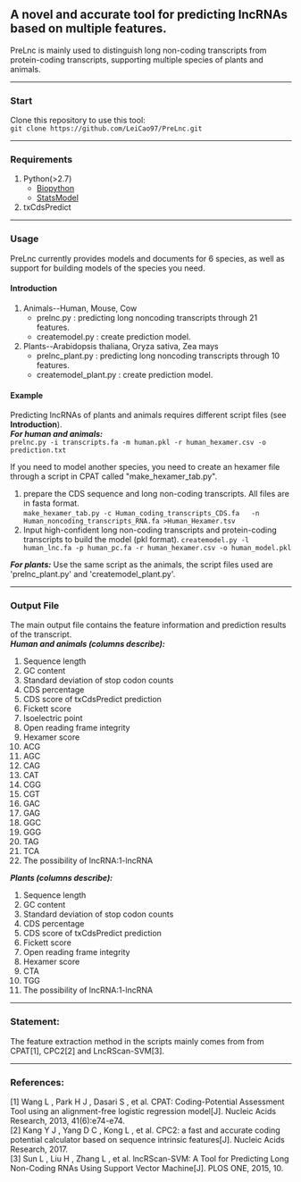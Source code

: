 ## A novel and accurate tool for predicting lncRNAs based on multiple features. 
PreLnc is mainly used to distinguish long non-coding transcripts from protein-coding transcripts, supporting multiple species of plants and animals.  

---
### Start
Clone this repository to use this tool:  
`git clone https://github.com/LeiCao97/PreLnc.git`  

---
### Requirements  
1. Python(>2.7) 
    * [Biopython](https://biopython.org)   
    * [StatsModel](http://www.statsmodels.org/stable/index.html)  
2. txCdsPredict  

--- 
### Usage
PreLnc currently provides models and documents for 6 species, as well as support for building models of the species you need. 
#### Introduction  
1. Animals--Human, Mouse, Cow
	- prelnc.py : predicting long noncoding transcripts through 21 features.  
	- createmodel.py : create prediction model. 
2. Plants--Arabidopsis thaliana, Oryza sativa, Zea mays  
	- prelnc\_plant.py : predicting long noncoding transcripts through 10 features.
	- createmodel\_plant.py :  create prediction model.

#### Example  
Predicting lncRNAs of plants and animals requires different script files (see **Introduction**).  
***For human and animals:***  
`prelnc.py -i transcripts.fa -m human.pkl -r human_hexamer.csv -o prediction.txt`

If you need to model another species, you need to create an hexamer file through a script in CPAT called "make\_hexamer\_tab.py".  
1. prepare the CDS sequence and long non-coding transcripts. All files are in fasta format.   
`make_hexamer_tab.py -c Human_coding_transcripts_CDS.fa   -n Human_noncoding_transcripts_RNA.fa >Human_Hexamer.tsv`
2. Input high-confident long non-coding transcripts and protein-coding transcripts to build the model (pkl format).
`createmodel.py -l human_lnc.fa -p human_pc.fa -r human_hexamer.csv -o human_model.pkl`

***For plants:***
Use the same script as the animals, the script files used are 'prelnc\_plant.py' and 'createmodel\_plant.py'.

--- 
### Output File 
The main output file contains the feature information and prediction results of the transcript.  
***Human and animals (columns describe):***  
1. Sequence length  
2. GC content  
3. Standard deviation of stop codon counts    
4. CDS percentage   
5. CDS score of txCdsPredict prediction  
6. Fickett score  
7. Isoelectric point    
8. Open reading frame integrity  
9. Hexamer score  
10. ACG  
11. AGC  
12. CAG  
13. CAT    
14. CGG   
15. CGT  
16. GAC  
17. GAG    
18. GGC  
19. GGG  
20. TAG  
21. TCA   
22. The possibility of lncRNA:1-lncRNA 

***Plants (columns describe):***  
1. Sequence length  
2. GC content  
3. Standard deviation of stop codon counts    
4. CDS percentage   
5. CDS score of txCdsPredict prediction  
6. Fickett score     
7. Open reading frame integrity  
8. Hexamer score  
9. CTA  
10. TGG   
11. The possibility of lncRNA:1-lncRNA

---
### Statement: 
The feature extraction method in the scripts mainly comes from from CPAT[1], CPC2[2] and LncRScan-SVM[3].

---
### References:  
[1] Wang L , Park H J , Dasari S , et al. CPAT: Coding-Potential Assessment Tool using an alignment-free logistic regression model[J]. Nucleic Acids Research, 2013, 41(6):e74-e74.  
[2] Kang Y J , Yang D C , Kong L , et al. CPC2: a fast and accurate coding potential calculator based on sequence intrinsic features[J]. Nucleic Acids Research, 2017.  
[3] Sun L , Liu H , Zhang L , et al. lncRScan-SVM: A Tool for Predicting Long Non-Coding RNAs Using Support Vector Machine[J]. PLOS ONE, 2015, 10.





